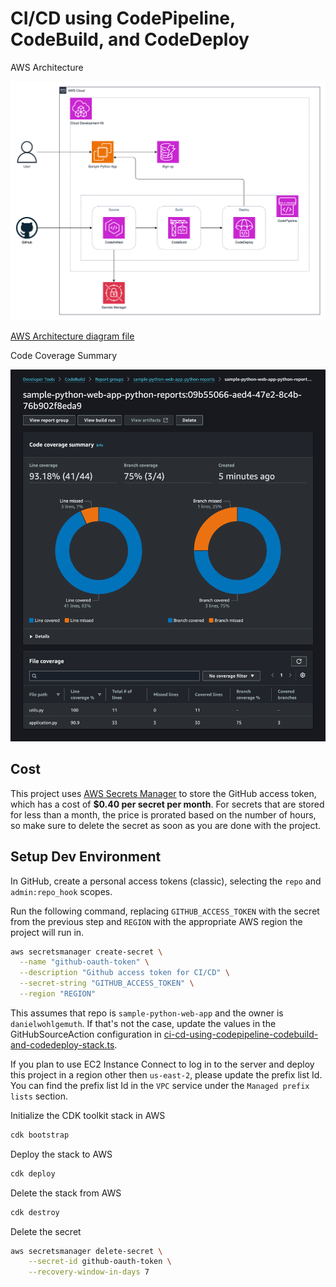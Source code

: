 # CI/CD using CodePipeline, CodeBuild, and CodeDeploy

AWS Architecture

![AWS Architecture](/2024/ci-cd-using-codepipeline-codebuild-and-codedeploy/assets/ci-cd-pipeline.drawio.png)

[AWS Architecture diagram file](https://app.diagrams.net/?title=ci-cd-pipeline#Uhttps%3A%2F%2Fraw.githubusercontent.com%2Fdanielwohlgemuth%2Fexperiments%2Frefs%2Fheads%2Fmain%2F2024%2Fci-cd-using-codepipeline-codebuild-and-codedeploy%2Fassets%2Fci-cd-pipeline.drawio)

Code Coverage Summary

![codebuild report](/2024/ci-cd-using-codepipeline-codebuild-and-codedeploy/assets/codebuild-report.png)

## Cost

This project uses [AWS Secrets Manager](https://aws.amazon.com/secrets-manager/) to store the GitHub access token, which has a cost of **$0.40 per secret per month**. For secrets that are stored for less than a month, the price is prorated based on the number of hours, so make sure to delete the secret as soon as you are done with the project.

## Setup Dev Environment

In GitHub, create a personal access tokens (classic), selecting the `repo` and `admin:repo_hook` scopes.

Run the following command, replacing `GITHUB_ACCESS_TOKEN` with the secret from the previous step and `REGION` with the appropriate AWS region the project will run in.

```bash
aws secretsmanager create-secret \
  --name "github-oauth-token" \
  --description "Github access token for CI/CD" \
  --secret-string "GITHUB_ACCESS_TOKEN" \
  --region "REGION"
```

This assumes that repo is `sample-python-web-app` and the owner is `danielwohlgemuth`. If that's not the case, update the values in the GitHubSourceAction configuration in [ci-cd-using-codepipeline-codebuild-and-codedeploy-stack.ts](/2024/ci-cd-using-codepipeline-codebuild-and-codedeploy/lib/ci-cd-using-codepipeline-codebuild-and-codedeploy-stack.ts).

If you plan to use EC2 Instance Connect to log in to the server and deploy this project in a region other then `us-east-2`, please update the prefix list Id. You can find the prefix list Id in the `VPC` service under the `Managed prefix lists` section.

Initialize the CDK toolkit stack in AWS

```bash
cdk bootstrap
````

Deploy the stack to AWS

```bash
cdk deploy
```

Delete the stack from AWS

```bash
cdk destroy
```

Delete the secret

```bash
aws secretsmanager delete-secret \
    --secret-id github-oauth-token \
    --recovery-window-in-days 7
```